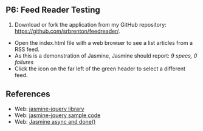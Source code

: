 P6: Feed Reader Testing
-----------------------
1. Download or fork the application from my GitHub repository:
<https://github.com/srbrenton/feedreader/>.
* Open the index.html file with a web browser to see a list articles from a RSS feed.
* As this is a demonstration of Jasmine, Jasmine should report: <em>9 specs, 0 failures</em>
* Click the icon on the far left of the green header to select a different feed.


References
----------
* Web: [jasmine-jquery library](https://github.com/velesin/jasmine-jquery)
* Web: [jasmine-jquery sample code](http://www.htmlgoodies.com/beyond/javascript/js-ref/testing-dom-events-using-jquery-and-jasmine-2.0.html)
* Web: [Jasmine async and done()](http://www.htmlgoodies.com/beyond/javascript/stips/using-jasmine-2.0s-new-done-function-to-test-asynchronous-processes.html)

